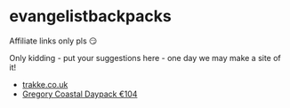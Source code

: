 # evangelistbackpacks

Affiliate links only pls 😏

Only kidding - put your suggestions here - one day we may make a site of it!

- [trakke.co.uk](http://trakke.co.uk/)
- [Gregory Coastal Daypack €104](https://www.amazon.de/gp/product/B01DSUPNNM/ref=ox_sc_sfl_title_1?ie=UTF8&psc=1&smid=AYNKXH11CUD5O)
